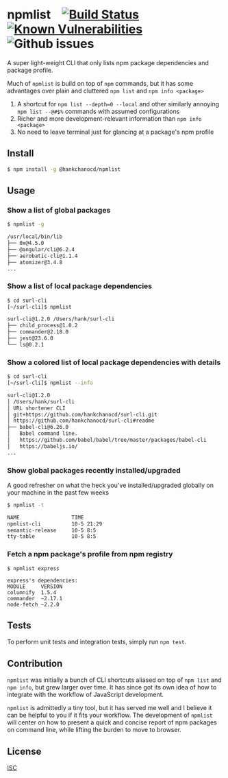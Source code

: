 # npmlist  &nbsp;&nbsp;  [![Build Status](https://travis-ci.org/hankchanocd/npmlist.svg?branch=master)](https://travis-ci.org/hankchanocd/npmlist)  [![Known Vulnerabilities](https://snyk.io/test/github/hankchanocd/npmlist/badge.svg?targetFile=package.json)](https://snyk.io/test/github/hankchanocd/npmlist?targetFile=package.json)  ![Github issues](https://img.shields.io/github/issues/hankchanocd/npmlist.svg)

A super light-weight CLI that only lists npm package dependencies and package profile.

Much of ```npmlist``` is build on top of ```npm``` commands, but it has some advantages over plain and cluttered ```npm list``` and ```npm info <package>```

1. A shortcut for ```npm list --depth=0 --local``` and other similarly annoying ```npm list --@#$%``` commands with assumed configurations
2. Richer and more development-relevant information than ```npm info <package>```
3. No need to leave terminal just for glancing at a package's npm profile

## Install

```bash
$ npm install -g @hankchanocd/npmlist
```

## Usage

### Show a list of global packages

```bash
$ npmlist -g

/usr/local/bin/lib
├── 0x@4.5.0
├── @angular/cli@6.2.4
├── aerobatic-cli@1.1.4
├── atomizer@3.4.8
...
```

### Show a list of local package dependencies

```bash
$ cd surl-cli
[~/surl-cli]$ npmlist

surl-cli@1.2.0 /Users/hank/surl-cli
├── child_process@1.0.2
├── commander@2.18.0
├── jest@23.6.0
└── ls@0.2.1
```

### Show a colored list of local package dependencies with details

```bash
$ cd surl-cli
[~/surl-cli]$ npmlist --info

surl-cli@1.2.0
│ /Users/hank/surl-cli
│ URL shortener CLI
│ git+https://github.com/hankchanocd/surl-cli.git
│ https://github.com/hankchanocd/surl-cli#readme
├── babel-cli@6.26.0
│   Babel command line.
│   https://github.com/babel/babel/tree/master/packages/babel-cli
│   https://babeljs.io/
...
```

### Show global packages recently installed/upgraded

A good refresher on what the heck you've installed/upgraded globally on your machine in the past few weeks

```bash
$ npmlist -t

NAME                 TIME
npmlist-cli          10-5 21:29
semantic-release     10-5 8:5
tty-table            10-5 8:5
```

### Fetch a npm package's profile from npm registry

```
$ npmlist express

express's dependencies:
MODULE     VERSION
columnify  1.5.4
commander  ~2.17.1
node-fetch ~2.2.0
```

## Tests

To perform unit tests and integration tests, simply run ```npm test```.

## Contribution

```npmlist``` was initially a bunch of CLI shortcuts aliased on top of ```npm list``` and ```npm info```, but grew larger over time. It has since got its own idea of how to integrate with the workflow of JavaScript development.

```npmlist``` is admittedly a tiny tool, but it has served me well and I believe it can be helpful to you if it fits your workflow. The development of ```npmlist``` will center on how to present a quick and concise report of npm packages on command line, while lifting the burden to move to browser.

## License

[ISC](./LICENSE.md)
